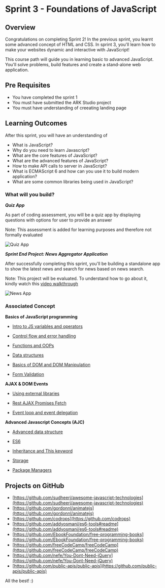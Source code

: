 # Sprint 3 - Foundations of JavaScript


## Overview

Congratulations on completing Sprint 2! In the previous sprint, you learnt some advanced concept of HTML and CSS. In sprint 3, you'll learn how to make your websites dynamic and interactive with JavaScript!

This course path will guide you in learning basic to advanced JavaScript. You'll solve problems, build features and create a stand-alone web application.

## Pre Requisites

- You have completed the sprint 1
- You must have submitted the ARK Studio project
- You must have understanding of creeating landing page



## Learning Outcomes

After this sprint, you will have an understanding of

- What is JavaScript?
- Why do you need to learn Javascript?
- What are the core features of JavaScript?
- What are the advanced features of JavaScript?
- How to make API calls to server in JavaScript?
- What is ECMAScript 6 and how can you use it to build modern application?
- What are some common libraries being used in JavaScript?

### What will you build?

***Quiz App***

As part of coding assessment, you will be a quiz app by displaying questions with options for user to provide an answer

Note: This assessment is added for learning purposes and therefore not formally evaluated

![Quiz App](https://github.com/greyatom-school/the-minerva-project/raw/master/FEWD/sprint_3/3.%20Advance%20Javascript%20concepts/storage/quiz.png)

***Sprint End Project: News Aggregator Application***

After successfully completing this sprint, you'll be building a standalone app to show the latest news and search for news based on news search.

Note: This project will be evaluated. To understand how to go about it, kindly watch this [video walkthrough](https://vimeo.com/383940265/d48675eeed)


![News App](https://github.com/greyatom-school/the-minerva-project/raw/master/FEWD/sprint_3/project/news_aggregator.png)

### Associated Concept

**Basics of JavaScript programming**

- [Intro to JS variables and operators](https://raw.githubusercontent.com/greyatom-school/the-minerva-project/master/FEWD/sprint_3/1.Basics%20of%20Javascript%20programming/1.1%20-%20Intro_to_js_variables_and_operators.md)

- [Control flow and error handling](https://raw.githubusercontent.com/greyatom-school/the-minerva-project/master/FEWD/sprint_3/1.Basics%20of%20Javascript%20programming/1.2%20-%20Control_flow_and_error_handling%20.md)
- [Functions and OOPs](https://raw.githubusercontent.com/greyatom-school/the-minerva-project/master/FEWD/sprint_3/1.Basics%20of%20Javascript%20programming/1.3%20-%20Functions_and_oop.md)
- [Data structures](https://raw.githubusercontent.com/greyatom-school/the-minerva-project/master/FEWD/sprint_3/1.Basics%20of%20Javascript%20programming/1.4%20-%20Data_structures.md)
- [Basics of DOM and DOM Manipulation](https://raw.githubusercontent.com/greyatom-school/the-minerva-project/master/FEWD/sprint_3/1.Basics%20of%20Javascript%20programming/1.5%20-%20Basics_of_dom_dom_manipulation_and_debugging.md)
- [Form Validation](https://raw.githubusercontent.com/greyatom-school/the-minerva-project/master/FEWD/sprint_3/1.Basics%20of%20Javascript%20programming/1.6%20-%20Form_validation.md)

**AJAX & DOM Events**

- [Using external libraries](https://raw.githubusercontent.com/greyatom-school/the-minerva-project/master/FEWD/sprint_3/2.%20Ajax%20and%20DOM%20Events/2.1%20-%20Using_external_libraries.md)

- [Rest AJAX Promises Fetch](https://raw.githubusercontent.com/greyatom-school/the-minerva-project/master/FEWD/sprint_3/2.%20Ajax%20and%20DOM%20Events/2.2%20-%20REST_AJAX_Promises_Fetch.md)

- [Event loop and event delegation](https://raw.githubusercontent.com/greyatom-school/the-minerva-project/master/FEWD/sprint_3/2.%20Ajax%20and%20DOM%20Events/2.3%20-%20Event_loop_and_event_delegation.md)

**Advanced Javascript Concepts (AJC)**

- [Advanced data structure](https://raw.githubusercontent.com/greyatom-school/the-minerva-project/master/FEWD/sprint_3/3.%20Advance%20Javascript%20concepts/3.1%20-%20Advanced_data_structure.md)

- [ES6](https://raw.githubusercontent.com/greyatom-school/the-minerva-project/master/FEWD/sprint_3/3.%20Advance%20Javascript%20concepts/3.2%20-%20ES6.md)
- [Inheritance and This keyword](https://raw.githubusercontent.com/greyatom-school/the-minerva-project/master/FEWD/sprint_3/3.%20Advance%20Javascript%20concepts/3.3%20-%20Inheritance_and_this_keyword%20.md)
- [Storage](https://raw.githubusercontent.com/greyatom-school/the-minerva-project/master/FEWD/sprint_3/3.%20Advance%20Javascript%20concepts/3.4%20-%20Storage.md)
- [Package Managers](https://raw.githubusercontent.com/greyatom-school/the-minerva-project/master/FEWD/sprint_3/3.%20Advance%20Javascript%20concepts/3.5%20-%20Package_managers.md)


## Projects on GitHub

- [https://github.com/sudheerj/awesome-javascript-technologies](https://github.com/sudheerj/awesome-javascript-technologies)
- [https://github.com/gordonnl/animatejs](https://github.com/gordonnl/animatejs)
- [https://github.com/codrops](https://github.com/codrops)
- [https://github.com/addyosmani/es6-tools#readme](https://github.com/addyosmani/es6-tools#readme)
- [https://github.com/EbookFoundation/free-programming-books](https://github.com/EbookFoundation/free-programming-books)
- [https://github.com/freeCodeCamp/freeCodeCamp](https://github.com/freeCodeCamp/freeCodeCamp)
- [https://github.com/nefe/You-Dont-Need-jQuery](https://github.com/nefe/You-Dont-Need-jQuery)
- [https://github.com/public-apis/public-apis](https://github.com/public-apis/public-apis)

All the best! :)
